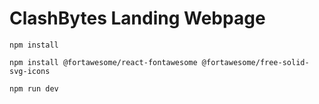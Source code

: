 # ClashBytes Landing Webpage

`npm install`

`npm install @fortawesome/react-fontawesome @fortawesome/free-solid-svg-icons`

`npm run dev`
